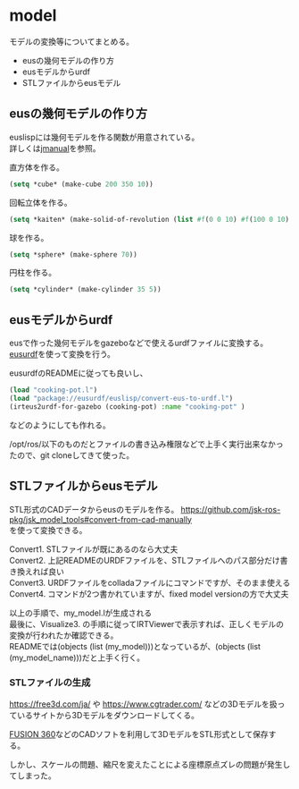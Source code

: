 # model

モデルの変換等についてまとめる。
- eusの幾何モデルの作り方  
- eusモデルからurdf
- STLファイルからeusモデル

## eusの幾何モデルの作り方  
euslispには幾何モデルを作る関数が用意されている。  
詳しくは[jmanual](https://raw.githubusercontent.com/euslisp/jskeus/master/doc/jmanual.pdf)を参照。　　

直方体を作る。  
```lisp
(setq *cube* (make-cube 200 350 10))
```

回転立体を作る。
```lisp
(setq *kaiten* (make-solid-of-revolution (list #f(0 0 10) #f(100 0 10) #f( 120 0 110) #f(130 0 110) #f(110 0 5) #f(105 0 0) #f(0 0 0))))  
```

球を作る。
```lisp
(setq *sphere* (make-sphere 70))
```

円柱を作る。
```lisp
(setq *cylinder* (make-cylinder 35 5))
```

## eusモデルからurdf
eusで作った幾何モデルをgazeboなどで使えるurdfファイルに変換する。  
[eusurdf](https://github.com/jsk-ros-pkg/jsk_model_tools/tree/master/eusurdf)を使って変換を行う。  

eusurdfのREADMEに従っても良いし、
```lisp
(load "cooking-pot.l")
(load "package://eusurdf/euslisp/convert-eus-to-urdf.l")
(irteus2urdf-for-gazebo (cooking-pot) :name "cooking-pot" )
```
などのようにしても作れる。  

/opt/ros/以下のものだとファイルの書き込み権限などで上手く実行出来なかったので、git cloneしてきて使った。  

## STLファイルからeusモデル
STL形式のCADデータからeusのモデルを作る。
https://github.com/jsk-ros-pkg/jsk_model_tools#convert-from-cad-manually  
を使って変換できる。  

Convert1. STLファイルが既にあるのなら大丈夫  
Convert2. 上記READMEのURDFファイルを、STLファイルへのパス部分だけ書き換えれば良い  
Convert3. URDFファイルをcolladaファイルにコマンドですが、そのまま使える  
Convert4. コマンドが2つ書かれていますが、fixed model versionの方で大丈夫  

以上の手順で、my_model.lが生成される  
最後に、Visualize3. の手順に従ってIRTViewerで表示すれば、正しくモデルの変換が行われたか確認できる。  
READMEでは(objects (list (my_model)))となっているが、(objects (list (my_model_name)))だと上手く行く。

### STLファイルの生成
https://free3d.com/ja/ や https://www.cgtrader.com/ などの3Dモデルを扱っているサイトから3Dモデルをダウンロードしてくる。  

[FUSION 360](https://www.autodesk.co.jp/products/fusion-360/overview)などのCADソフトを利用して3DモデルをSTL形式として保存する。

しかし、スケールの問題、縮尺を変えたことによる座標原点ズレの問題が発生してしまった。
